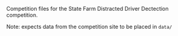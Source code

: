 Competition files for the State Farm Distracted Driver Dectection competition.

Note: expects data from the competition site to be placed in `data/`
